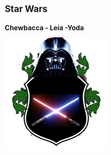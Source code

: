 # Star Wars
## Chewbacca - Leia -Yoda
![](https://github.com/RomeoElena/20022023-W5CH1-Ro-Sant-Ele/blob/main/public/logoproyecto.png)
